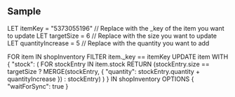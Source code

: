 ## Sample

LET itemKey = "5373055196" // Replace with the _key of the item you want to update
LET targetSize = 6 // Replace with the size you want to update
LET quantityIncrease = 5 // Replace with the quantity you want to add

FOR item IN shopInventory
  FILTER item._key == itemKey
  UPDATE item WITH {
    "stock": (
      FOR stockEntry IN item.stock
        RETURN (stockEntry.size == targetSize
          ? MERGE(stockEntry, { "quantity": stockEntry.quantity + quantityIncrease })
          : stockEntry)
    )
  } IN shopInventory
  OPTIONS { "waitForSync": true }